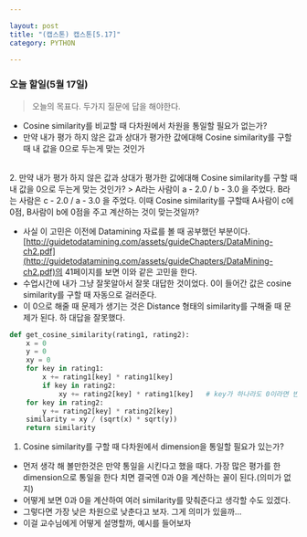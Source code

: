 ```yaml
---

layout: post
title: "(캡스톤) 캡스톤[5.17]"
category: PYTHON

---
```


### 오늘 할일(5월 17일)
> 오늘의 목표다. 두가지 질문에 답을 해야한다.
* Cosine similarity를 비교할 때 다차원에서 차원을 통일할 필요가 없는가?
* 만약 내가 평가 하지 않은 값과 상대가 평가한 값에대해 Cosine similarity를 구할 때 내 값을 0으로 두는게 맞는 것인가

<br/>
2. 만약 내가 평가 하지 않은 값과 상대가 평가한 값에대해 Cosine similarity를 구할 때 내 값을 0으로 두는게 맞는 것인가?
> A라는 사람이 a - 2.0 / b - 3.0 을 주었다. B라는 사람은 c - 2.0 / a - 3.0 을 주었다. 이때 Cosine similarity를 구할때 A사람이 c에 0점, B사람이 b에 0점을 주고 계산하는 것이 맞는것일까?

* 사실 이 고민은 이전에 Datamining 자료를 볼 때 공부했던 부분이다.[http://guidetodatamining.com/assets/guideChapters/DataMining-ch2.pdf](http://guidetodatamining.com/assets/guideChapters/DataMining-ch2.pdf)의 41페이지를 보면 이와 같은 고민을 한다.
* 수업시간에 내가 그냥 잘못알아서 잘못 대답한 것이었다. 0이 들어간 값은 cosine similarity를 구할 때 자동으로 걸러준다.
* 이 0으로 해줄 때 문제가 생기는 것은 Distance 형태의 similarity를 구해줄 때 문제가 된다. 하 대답을 잘못했다.

```python
def get_cosine_similarity(rating1, rating2):
    x = 0
    y = 0
    xy = 0
    for key in rating1:
        x += rating1[key] * rating1[key]
        if key in rating2:
            xy += rating2[key] * rating1[key]   # key가 하나라도 0이라면 반영이 안될 것.
    for key in rating2:
        y += rating2[key] * rating2[key]
    similarity = xy / (sqrt(x) * sqrt(y))
    return similarity
```

1. Cosine similarity를 구할 때 다차원에서 dimension을 통일할 필요가 있는가?
* 먼저 생각 해 볼만한것은 만약 통일을 시킨다고 했을 때다. 가장 많은 평가를 한 dimension으로 통일을 한다 치면 결국엔 0과 0을 계산하는 꼴이 된다.(의미가 없지)
* 어떻게 보면 0과 0을 계산하여 여러 similarity를 맞춰준다고 생각할 수도 있겠다.
* 그렇다면 가장 낮은 차원으로 낮춘다고 보자. 그게 의미가 있을까...
* 이걸 교수님에게 어떻게 설명할까, 예시를 들어보자


<br/><br/>
